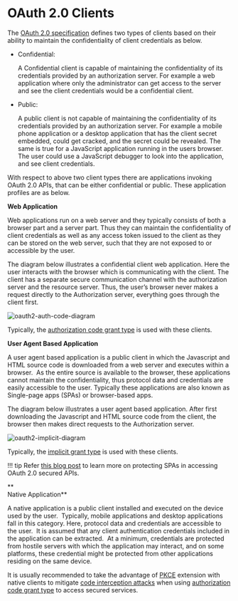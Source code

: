 # OAuth 2.0 Clients

The [OAuth 2.0 specification](https://tools.ietf.org/html/rfc6749)
defines two types of clients based on their ability to maintain the
confidentiality of client credentials as below.

-   Confidential:

	A Confidential client is capable of maintaining the confidentiality of
	its credentials provided by an authorization server. For example a web
	application where only the administrator can get access to the server
	and see the client credentials would be a confidential client.

-   Public:

	A public client is not capable of maintaining the confidentiality of its
	credentials provided by an authorization server. For example a mobile
	phone application or a desktop application that has the client secret
	embedded, could get cracked, and the secret could be revealed. The same
	is true for a JavaScript application running in the users browser. The
	user could use a JavaScript debugger to look into the application, and
	see client credentials.

With respect to above two client types there are applications invoking
OAuth 2.0 APIs, that can be either confidential or public. These
application profiles are as below.

**Web Application**

Web applications run on a web server and they typically consists of both
a browser part and a server part. Thus they can maintain the
confidentiality of client credentials as well as any access token issued
to the client as they can be stored on the web server, such that they
are not exposed to or accessible by the user.

The diagram below illustrates a confidential client web application.
Here the user interacts with the browser which is communicating with the
client. The client has a separate secure communication channel with the
authorization server and the resource server. Thus, the user’s browser
never makes a request directly to the Authorization server, everything
goes through the client first.

![oauth2-auth-code-diagram](../../assets/img/using-wso2-identity-server/oauth2-auth-code-diagram.png)

Typically, the [authorization code grant type](../../learn/authorization-code-grant) is
used with these clients.

  

**User Agent Based Application**

A user agent based application is a public client in which the
Javascript and HTML source code is downloaded from a web server and
executes within a browser.  As the entire source is available to the
browser, these applications cannot maintain the confidentiality, thus
protocol data and credentials are easily accessible to the user.
Typically these applications are also known as Single-page apps (SPAs)
or browser-based apps.

The diagram below illustrates a user agent based application. After
first downloading the Javascript and HTML source code from the client,
the browser then makes direct requests to the Authorization server.

![oauth2-implicit-diagram](../../assets/img/using-wso2-identity-server/oauth2-implicit-diagram.png)

Typically, the [implicit grant type](../../learn/implicit-grant) is used with these
clients.

!!! tip
    Refer [this blog
    post](http://blog.facilelogin.com/2015/06/oauth-20-with-single-page-applications.html)
    to learn more on protecting SPAs in accessing OAuth 2.0 secured APIs.
    

**  
Native Application**

A native application is a public client installed and executed on the
device used by the user.  Typically, mobile applications and desktop
applications fall in this category. Here, protocol data and credentials
are accessible to the user.  It is assumed that any client
authentication credentials included in the application can be extracted.
 At a minimum, credentials are protected from hostile servers with which
the application may interact, and on some platforms, these credential
might be protected from other applications residing on the same device.

It is usually recommended to take the advantage of
[PKCE](https://tools.ietf.org/html/rfc7636) extension with native
clients to mitigate [code interception attacks](../../learn/mitigating-authorization-code-interception-attacks) when
using [authorization code grant type](../../learn/authorization-code-grant) to
access secured services.
